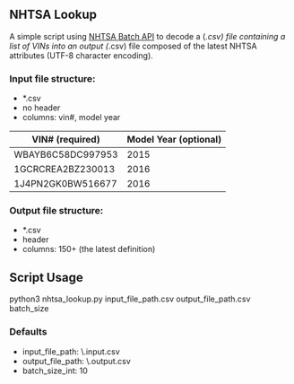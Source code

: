 ## NHTSA Lookup
A simple script using [NHTSA Batch API](https://vpic.nhtsa.dot.gov/api/) to decode a (*.csv) file containing a list of VINs into an output (*.csv) file composed of the latest NHTSA attributes (UTF-8 character encoding).

### Input file structure:
- *.csv
- no header
- columns: vin#, model year


| VIN# (required)   | Model Year (optional)
| ------------------|-----------------------|
| WBAYB6C58DC997953 | 2015
| 1GCRCREA2BZ230013 | 2016
| 1J4PN2GK0BW516677 | 2016

### Output file structure:
- *.csv
- header
- columns: 150+ (the latest definition)


## Script Usage
python3 nhtsa_lookup.py input_file_path.csv output_file_path.csv batch_size 


### Defaults
- input_file_path:    \\.input.csv
- output_file_path:    \\.output.csv
- batch_size_int: 10
